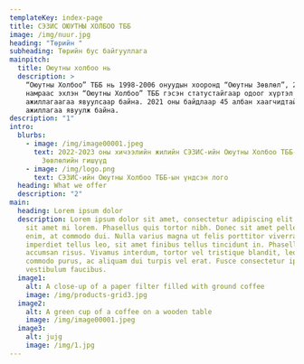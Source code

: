 ```yaml
---
templateKey: index-page
title: СЭЗИС ОЮУТНЫ ХОЛБОО ТББ
image: /img/nuur.jpg
heading: "Төрийн "
subheading: Төрийн бус байгууллага
mainpitch:
  title: Оюутны холбоо нь
  description: >
    “Оюутны Холбоо” ТББ нь 1998-2006 онуудын хооронд “Оюутны Зөвлөл”, 2006 оны
    намраас эхлэн “Оюутны Холбоо” ТББ гэсэн статустайгаар одоог хүртэл үйл
    ажиллагаагаа явуулсаар байна. 2021 оны байдлаар 45 албан хаагчидтайгаар үйл
    ажиллагаа явуулж байна.
description: "1"
intro:
  blurbs:
    - image: /img/image00001.jpeg
      text: 2022-2023 оны хичээлийн жилийн СЭЗИС-ийн Оюутны Холбоо ТББ-ын Удирдах
        Зөвлөлийн гишүүд
    - image: /img/logo.png
      text: СЭЗИС-ийн Оюутны Холбоо ТББ-ын үндсэн лого
  heading: What we offer
  description: "2"
main:
  heading: Lorem ipsum dolor
  description: Lorem ipsum dolor sit amet, consectetur adipiscing elit. Vivamus
    sit amet mi lorem. Phasellus quis tortor nibh. Donec sit amet pellentesque
    enim, at commodo dui. Nulla varius magna ut felis porttitor viverra. Aliquam
    imperdiet tellus leo, sit amet finibus tellus tincidunt in. Phasellus sed
    accumsan risus. Vivamus interdum, tortor vel tristique blandit, leo diam
    commodo purus, ac aliquam dui turpis vel erat. Fusce consectetur ipsum vitae
    vestibulum faucibus.
  image1:
    alt: A close-up of a paper filter filled with ground coffee
    image: /img/products-grid3.jpg
  image2:
    alt: A green cup of a coffee on a wooden table
    image: /img/image00001.jpeg
  image3:
    alt: jujg
    image: /img/1.jpg
---
```

